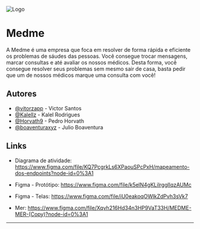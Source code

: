 
![Logo](https://i.ibb.co/6ZHT8mM/Logo-1.png)


# Medme

A Medme é uma empresa que foca em resolver de forma rápida e eficiente os problemas de sáudes das pessoas. Você consegue trocar mensagens, marcar consultas e até avaliar os nossos médicos.
Desta forma, você consegue resolver seus problemas sem mesmo sair de casa, basta pedir que um de nossos médicos marque uma consulta com você! 





## Autores

- [@vitorzapp](https://github.com/vitorzapp) - Victor Santos
- [@Kalellz](https://github.com/Kalellz) - Kalel Rodrigues
- [@Horvath9](https://github.com/Horvath9) - Pedro Horvath
- [@boaventuraxyz](https://github.com/boaventuraxyz) - Julio Boaventura

## Links

 - Diagrama de atividade:
https://www.figma.com/file/KQ7PcgrkLs6XPaouSPcPxH/mapeamento-dos-endpoints?node-id=0%3A1

- Figma - Protótipo:
https://www.figma.com/file/k5elN4gKLilrgglIqzAUMc


- Figma - Telas:
https://www.figma.com/file/iU0eakoqOWlkZdPvh3sVk7


- Mer:
https://www.figma.com/file/Xqvh216Hd34n3HP9VaT33H/MEDME-MER-(Copy)?node-id=0%3A1

___
